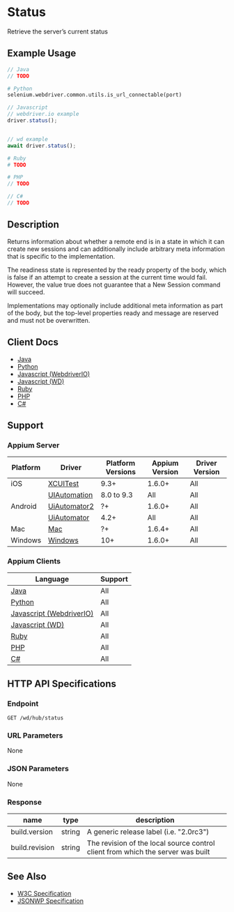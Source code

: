 # Status

Retrieve the server’s current status
## Example Usage

```java
// Java
// TODO
```

```python
# Python
selenium.webdriver.common.utils.is_url_connectable(port)

```

```javascript
// Javascript
// webdriver.io example
driver.status();


// wd example
await driver.status();

```

```ruby
# Ruby
# TODO

```

```php
# PHP
// TODO

```

```csharp
// C#
// TODO

```


## Description

Returns information about whether a remote end is in a state in which it can create new sessions and can additionally include arbitrary meta information that is specific to the implementation.

The readiness state is represented by the ready property of the body, which is false if an attempt to create a session at the current time would fail. However, the value true does not guarantee that a New Session command will succeed.

Implementations may optionally include additional meta information as part of the body, but the top-level properties ready and message are reserved and must not be overwritten.


## Client Docs

 * [Java](https://seleniumhq.github.io/selenium/docs/api/java/org/openqa/selenium/) 
 * [Python](http://selenium-python.readthedocs.io/api.html#selenium.webdriver.common.utils.is_url_connectable) 
 * [Javascript (WebdriverIO)](http://webdriver.io/api/protocol/status.html) 
 * [Javascript (WD)](https://github.com/admc/wd/blob/master/lib/commands.js#L44) 
 * [Ruby](http://www.rubydoc.info/gems/selenium-webdriver/Selenium/WebDriver/DriverExtensions/HasRemoteStatus#remote_status-instance_method) 
 * [PHP](https://github.com/appium/php-client/) 
 * [C#](https://github.com/appium/appium-dotnet-driver/) 

## Support

### Appium Server

|Platform|Driver|Platform Versions|Appium Version|Driver Version|
|--------|----------------|------|--------------|--------------|
| iOS | [XCUITest](/docs/en/drivers/ios-xcuitest.md) | 9.3+ | 1.6.0+ | All |
|  | [UIAutomation](/docs/en/drivers/ios-uiautomation.md) | 8.0 to 9.3 | All | All |
| Android | [UiAutomator2](/docs/en/drivers/android-uiautomator2.md) | ?+ | 1.6.0+ | All |
|  | [UiAutomator](/docs/en/drivers/android-uiautomator.md) | 4.2+ | All | All |
| Mac | [Mac](/docs/en/drivers/mac.md) | ?+ | 1.6.4+ | All |
| Windows | [Windows](/docs/en/drivers/windows.md) | 10+ | 1.6.0+ | All |

### Appium Clients 

|Language|Support|
|--------|-------|
|[Java](https://github.com/appium/java-client/releases/latest)| All |
|[Python](https://github.com/appium/python-client/releases/latest)| All |
|[Javascript (WebdriverIO)](http://webdriver.io/index.html)| All |
|[Javascript (WD)](https://github.com/admc/wd/releases/latest)| All |
|[Ruby](https://github.com/appium/ruby_lib/releases/latest)| All |
|[PHP](https://github.com/appium/php-client/releases/latest)| All |
|[C#](https://github.com/appium/appium-dotnet-driver/releases/latest)| All |

## HTTP API Specifications

### Endpoint

`GET /wd/hub/status`

### URL Parameters

None

### JSON Parameters

None

### Response

|name|type|description|
|----|----|-----------|
| build.version | string | A generic release label (i.e. "2.0rc3") |
| build.revision | string | The revision of the local source control client from which the server was built |

## See Also

* [W3C Specification](https://www.w3.org/TR/webdriver/#status)
* [JSONWP Specification](https://github.com/SeleniumHQ/selenium/wiki/JsonWireProtocol#status)
